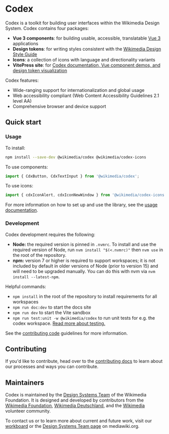 # Codex

Codex is a toolkit for building user interfaces within the Wikimedia Design System. Codex contains
four packages:

- **Vue 3 components**: for building usable, accessible, translatable [Vue 3](https://v3.vuejs.org/)
  applications
- **Design tokens**: for writing styles consistent with the [Wikimedia Design Style Guide](https://design.wikimedia.org/style-guide/components/links.html)
- **Icons**: a collection of icons with language and directionality variants
- **VitePress site**: for [Codex documentation, Vue component demos, and design token visualization](https://doc.wikimedia.org/codex/latest/)

Codex features:
- Wide-ranging support for internationalization and global usage
- Web accessibility compliant (Web Content Accessibility Guidelines 2.1 level AA)
- Comprehensive browser and device support

## Quick start

### Usage
To install:
```sh
npm install --save-dev @wikimedia/codex @wikimedia/codex-icons
```

To use components:
```js
import { CdxButton, CdxTextInput } from '@wikimedia/codex';
```

To use icons:
```js
import { cdxIconAlert, cdxIconNewWindow } from '@wikimedia/codex-icons';
```

For more information on how to set up and use the library, see the [usage documentation](https://doc.wikimedia.org/codex/latest/using-codex/usage.html).

### Development

Codex development requires the following:

- **Node:** the required version is pinned in `.nvmrc`. To install and use the required version of
Node, run `nvm install "$(<.nvmrc)"` then `nvm use` in the root of the repository.
- **npm:** version 7 or higher is required to support workspaces; it is not included by default in 
older versions of Node (prior to version 15) and will need to be upgraded manually. You can do this 
with nvm via `nvm install --latest-npm`.

Helpful commands:

- `npm install` in the root of the repository to install requirements for all workspaces
- `npm run doc:dev` to start the docs site
- `npm run dev` to start the Vite sandbox
- `npm run test:unit -w @wikimedia/codex` to run unit tests for e.g. the codex workspace. [Read more about testing.](https://doc.wikimedia.org/codex/latest/contributing/contributing-code/testing-components.html)

See the [contributing code](https://doc.wikimedia.org/codex/latest/contributing/contributing-code.html) guidelines
for more information.

## Contributing

If you'd like to contribute, head over to the [contributing docs](https://doc.wikimedia.org/codex/latest/contributing/overview.html)
to learn about our processes and ways you can contribute.

## Maintainers

Codex is maintained by the [Design Systems Team](https://www.mediawiki.org/wiki/Design_Systems_Team)
of the Wikimedia Foundation. It is designed and developed by contributors from the [Wikimedia Foundation](https://wikimediafoundation.org/),
[Wikimedia Deutschland](https://www.wikimedia.de/), and the [Wikimedia](https://www.wikimedia.org/)
volunteer community.

To contact us or to learn more about current and future work, visit our [workboard](https://phabricator.wikimedia.org/project/board/5587/)
or the [Design Systems Team page](https://www.mediawiki.org/wiki/Design_Systems_Team) on
mediawiki.org.
